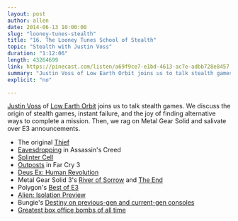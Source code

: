 ```yaml
---
layout: post
author: allen
date: 2014-06-13 10:00:00
slug: "looney-tunes-stealth"
title: "16. The Looney Tunes School of Stealth"
topic: "Stealth with Justin Voss"
duration: "1:12:06"
length: 43264699
link: https://pinecast.com/listen/a69f9ce7-e1bd-4613-ac7e-adbb728e8457.mp3?source=rss&amp;aid=cf782b29-88cf-4aaa-95f4-a10bda5549c3.mp3
summary: "Justin Voss of Low Earth Orbit joins us to talk stealth games. We discuss the origin of stealth games, instant failure, and the joy of finding alternative ways to complete a mission. Then, we rag on Metal Gear Solid and salivate over E3 announcements."
explicit: "no"

---
```


[Justin Voss](http://www.twitter.com/justinvoss) of [Low Earth Orbit](http://lowearthorbit.fm) joins us to talk stealth games. We discuss the origin of stealth games, instant failure, and the joy of finding alternative ways to complete a mission. Then, we rag on Metal Gear Solid and salivate over E3 announcements.

- The original [Thief](http://en.wikipedia.org/wiki/Thief:_The_Dark_Project)
- [Eavesdropping](http://assassinscreed.wikia.com/wiki/Eavesdropping) in Assassin's Creed
- [Splinter Cell](http://en.wikipedia.org/wiki/Tom_Clancy's_Splinter_Cell)
- [Outposts][1] in Far Cry 3
- [Deus Ex: Human Revolution](http://deusex.wikia.com/wiki/Deus_Ex:_Human_Revolution)
- Metal Gear Solid 3's [River of Sorrow](https://www.youtube.com/watch?v=bdNg9OQWgao) and [The End](http://metalgear.wikia.com/wiki/The_End)
- Polygon's [Best of E3](http://www.polygon.com/a/e3-2014)
- [Alien: Isolation Preview](http://www.polygon.com/2014/6/10/5792172/alien-isolation-preview-video)
- Bungie's [Destiny on previous-gen and current-gen consoles](http://www.polygon.com/2014/6/12/5805296/Destiny-e3-PC-release)
- [Greatest box office bombs of all time](http://en.wikipedia.org/wiki/List_of_box_office_bombs)

[1]: http://farcry.wikia.com/wiki/Outpost_(Far_Cry_3)
